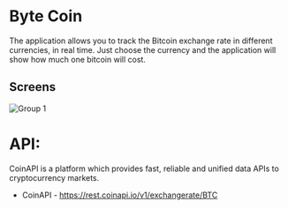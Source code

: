 
# Byte Coin

The application allows you to track the Bitcoin exchange rate in different currencies, in real time. Just choose the currency and the application will show how much one bitcoin will cost.
## Screens

![Group 1](https://user-images.githubusercontent.com/34953510/158163745-3ba76011-3001-48c8-b6a7-78e067a46fa8.png)
# API:

CoinAPI is a platform which provides fast, reliable
and unified data APIs to cryptocurrency markets.
- CoinAPI -  https://rest.coinapi.io/v1/exchangerate/BTC